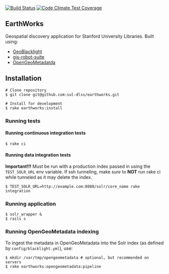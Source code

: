 [![Build Status](https://travis-ci.org/sul-dlss/earthworks.svg?branch=master)](https://travis-ci.org/sul-dlss/earthworks)
[![Code Climate Test Coverage](https://codeclimate.com/github/sul-dlss/earthworks/badges/coverage.svg)](https://codeclimate.com/github/sul-dlss/earthworks/coverage)

## EarthWorks

Geospatial discovery application for Stanford University Libraries. Built using:

* [GeoBlacklight](https://github.com/geoblacklight)
* [gis-robot-suite](https://github.com/sul-dlss/gis-robot-suite)
* [OpenGeoMetadatda](https://github.com/opengeometadata)

## Installation

```
# Clone repository
$ git clone git@github.com:sul-dlss/earthworks.git

# Install for development
$ rake earthworks:install
```

### Running tests

#### Running continuous integration tests
```
$ rake ci
```

#### Running data integration tests
**Important!!!**
Must be run with a production index passed in using the `TEST_SOLR_URL` env variable. If ssh tunneling, make *sure* to **NOT** run rake ci while tunneled as it may delete the index.

```
$ TEST_SOLR_URL=http://example.com:8080/solr/core_name rake integration
```
### Running application
```
$ solr_wrapper &
$ rails s
```

### Running OpenGeoMetadata indexing
To ingest the metadata in OpenGeoMetadata into the Solr index (as defined by `config/blacklight.yml`), use:

```
$ mkdir /var/tmp/opengeometadata # optional, but recommended on servers
$ rake earthworks:opengeometadata:pipeline
```
